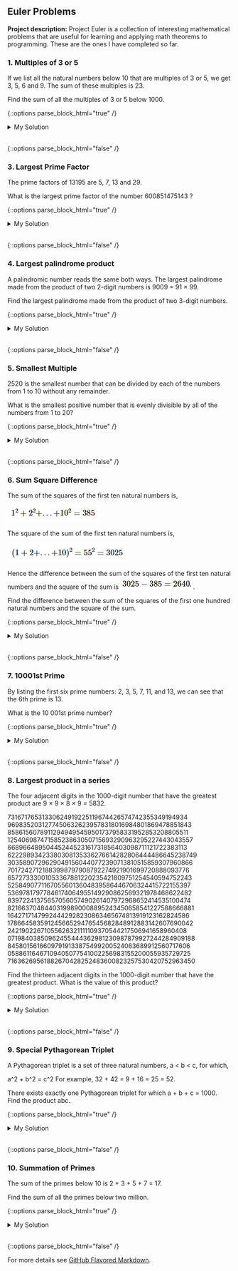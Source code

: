 ## Euler Problems

**Project description:** Project Euler is a collection of interesting mathematical problems that are useful for learning and applying math theorems to programming. These are the ones I have completed so far.

### 1. Multiples of 3 or 5

If we list all the natural numbers below 10 that are multiples of 3 or 5, we get 3, 5, 6 and 9. The sum of these multiples is 23.

Find the sum of all the multiples of 3 or 5 below 1000.

{::options parse_block_html="true" /}

<details><summary markdown="span">My Solution</summary>
```python
#Print total of all multiples of 3 and 5 lower than 1000
#correct

total = 0
for i in range(1000):
  if(i % 3 == 0 and not i % 5 == 0):
    total += i
  elif (i % 5 == 0) :
    total += i
print(total)
```
</details>
<br/>

{::options parse_block_html="false" /}



### 2. Even Fibonacci Numbers

Each new term in the Fibonacci sequence is generated by adding the previous two terms. By starting with 1 and 2, the first 10 terms will be:

1, 2, 3, 5, 8, 13, 21, 34, 55, 89, ...

By considering the terms in the Fibonacci sequence whose values do not exceed four million, find the sum of the even-valued terms.

{::options parse_block_html="true" /}

<details><summary markdown="span">My Solution</summary>
```python
soon
```
</details>
<br/>

{::options parse_block_html="false" /}

### 3. Largest Prime Factor

The prime factors of 13195 are 5, 7, 13 and 29.

What is the largest prime factor of the number 600851475143 ?

{::options parse_block_html="true" /}

<details><summary markdown="span">My Solution</summary>
```python
soon
```
</details>
<br/>

{::options parse_block_html="false" /}

### 4. Largest palindrome product

A palindromic number reads the same both ways. The largest palindrome made from the product of two 2-digit numbers is 9009 = 91 × 99.

Find the largest palindrome made from the product of two 3-digit numbers.

{::options parse_block_html="true" /}

<details><summary markdown="span">My Solution</summary>
```python
soon
```
</details>
<br/>

{::options parse_block_html="false" /}

### 5. Smallest Multiple

2520 is the smallest number that can be divided by each of the numbers from 1 to 10 without any remainder.

What is the smallest positive number that is evenly divisible by all of the numbers from 1 to 20?

{::options parse_block_html="true" /}

<details><summary markdown="span">My Solution</summary>
```python
soon
```
</details>
<br/>

{::options parse_block_html="false" /}

### 6. Sum Square Difference

The sum of the squares of the first ten natural numbers is,

<img src="images/sum_square1.png?raw=true"/>

The square of the sum of the first ten natural numbers is,

<img src="images/sum_square2.png?raw=true"/>

Hence the difference between the sum of the squares of the first ten natural numbers and the square of the sum is
<img src="images/sum_square3.png?raw=true"/>.

Find the difference between the sum of the squares of the first one hundred natural numbers and the square of the sum.

{::options parse_block_html="true" /}

<details><summary markdown="span">My Solution</summary>
```python
soon
```
</details>
<br/>

{::options parse_block_html="false" /}

### 7. 10001st Prime

By listing the first six prime numbers: 2, 3, 5, 7, 11, and 13, we can see that the 6th prime is 13.

What is the 10 001st prime number?

{::options parse_block_html="true" /}

<details><summary markdown="span">My Solution</summary>
```python
soon
```
</details>
<br/>

{::options parse_block_html="false" /}

### 8. Largest product in a series

The four adjacent digits in the 1000-digit number that have the greatest product are 9 × 9 × 8 × 9 = 5832.

73167176531330624919225119674426574742355349194934
96983520312774506326239578318016984801869478851843
85861560789112949495459501737958331952853208805511
12540698747158523863050715693290963295227443043557
66896648950445244523161731856403098711121722383113
62229893423380308135336276614282806444486645238749
30358907296290491560440772390713810515859307960866
70172427121883998797908792274921901699720888093776
65727333001053367881220235421809751254540594752243
52584907711670556013604839586446706324415722155397
53697817977846174064955149290862569321978468622482
83972241375657056057490261407972968652414535100474
82166370484403199890008895243450658541227588666881
16427171479924442928230863465674813919123162824586
17866458359124566529476545682848912883142607690042
24219022671055626321111109370544217506941658960408
07198403850962455444362981230987879927244284909188
84580156166097919133875499200524063689912560717606
05886116467109405077541002256983155200055935729725
71636269561882670428252483600823257530420752963450

Find the thirteen adjacent digits in the 1000-digit number that have the greatest product. What is the value of this product?

{::options parse_block_html="true" /}

<details><summary markdown="span">My Solution</summary>
```python
soon
```
</details>
<br/>

{::options parse_block_html="false" /}

### 9. Special Pythagorean Triplet

A Pythagorean triplet is a set of three natural numbers, a < b < c, for which,

a^2 + b^2 = c^2
For example, 32 + 42 = 9 + 16 = 25 = 52.

There exists exactly one Pythagorean triplet for which a + b + c = 1000.
Find the product abc.

{::options parse_block_html="true" /}

<details><summary markdown="span">My Solution</summary>
```python
soon
```
</details>
<br/>

{::options parse_block_html="false" /}

### 10. Summation of Primes

The sum of the primes below 10 is 2 + 3 + 5 + 7 = 17.

Find the sum of all the primes below two million.

{::options parse_block_html="true" /}

<details><summary markdown="span">My Solution</summary>
```python
soon
```
</details>
<br/>

{::options parse_block_html="false" /}

For more details see [GitHub Flavored Markdown](https://guides.github.com/features/mastering-markdown/).

